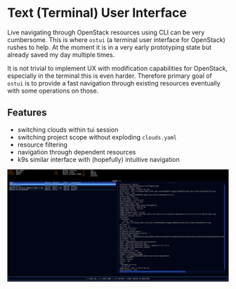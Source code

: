 # Text (Terminal) User Interface

Live navigating through OpenStack resources using CLI can be very cumbersome.
This is where `ostui` (a terminal user interface for OpenStack) rushes to help.
At the moment it is in a very early prototyping state but already saved my day
multiple times.

It is not trivial to implement UX with modification capabilities for OpenStack,
especially in the terminal this is even harder. Therefore primary goal of
`ostui` is to provide a fast navigation through existing resources eventually
with some operations on those.

## Features

- switching clouds within tui session
- switching project scope without exploding `clouds.yaml`
- resource filtering
- navigation through dependent resources
- k9s similar interface with (hopefully) intuitive navigation

![](./tui-images.png)
